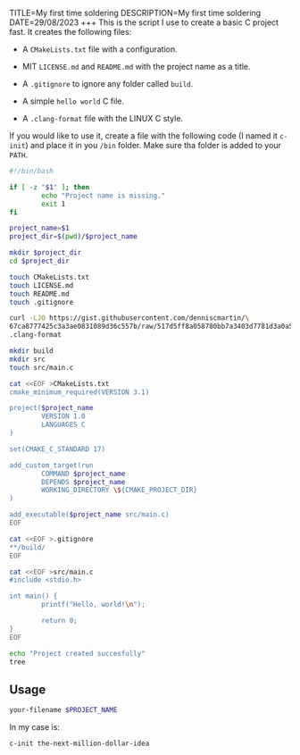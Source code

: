 TITLE=My first time soldering
DESCRIPTION=My first time soldering
DATE=29/08/2023
+++
This is the script I use to create a basic C project fast. It creates the following files:

- A `CMakeLists.txt` file with a configuration.

- MIT `LICENSE.md` and `README.md` with the project name as a title.

- A `.gitignore` to ignore any folder called `build`.

- A simple `hello world` C file.

- A `.clang-format` file with the LINUX C style.

If you would like to use it, create a file with the
following code (I named it `c-init`) and place it in you `/bin` folder. Make sure tha folder is added to your `PATH`.

```bash
#!/bin/bash

if [ -z "$1" ]; then
        echo "Project name is missing."
        exit 1
fi

project_name=$1
project_dir=$(pwd)/$project_name

mkdir $project_dir
cd $project_dir

touch CMakeLists.txt
touch LICENSE.md
touch README.md
touch .gitignore

curl -LJO https://gist.githubusercontent.com/denniscmartin/\
67ca8777425c3a3ae0831089d36c557b/raw/517d5ff8a058780bb7a3403d7781d3a0a5fe8391/\
.clang-format

mkdir build
mkdir src
touch src/main.c

cat <<EOF >CMakeLists.txt
cmake_minimum_required(VERSION 3.1)

project($project_name 
        VERSION 1.0 
        LANGUAGES C
)

set(CMAKE_C_STANDARD 17)

add_custom_target(run
        COMMAND $project_name
        DEPENDS $project_name
        WORKING_DIRECTORY \${CMAKE_PROJECT_DIR}
)

add_executable($project_name src/main.c)
EOF

cat <<EOF >.gitignore
**/build/
EOF

cat <<EOF >src/main.c
#include <stdio.h>

int main() {
        printf("Hello, world!\n");

        return 0;
}
EOF

echo "Project created succesfully"
tree
```

## Usage

```bash
your-filename $PROJECT_NAME
```

In my case is:

```bash
c-init the-next-million-dollar-idea
```